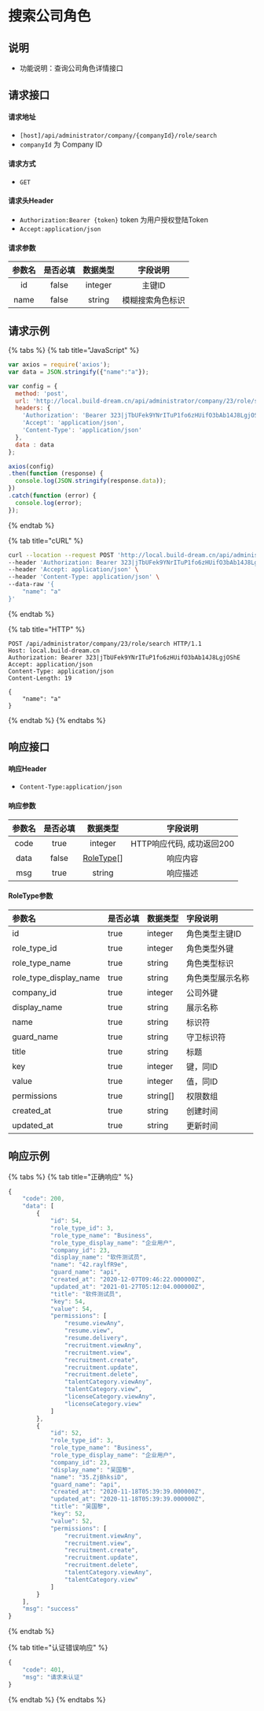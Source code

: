 # 搜索公司角色

## 说明

* 功能说明：查询公司角色详情接口

## 请求接口

#### 请求地址

* `[host]/api/administrator/company/{companyId}/role/search`
* `companyId` 为 Company ID

#### 请求方式

* `GET`

#### 请求头Header

* `Authorization:Bearer {token}` token 为用户授权登陆Token
* `Accept:application/json`

#### 请求参数

| 参数名 | 是否必填 | 数据类型 | 字段说明 |
| :---: | :---: | :---: | :---: |
| id | false | integer | 主键ID |
| name | false | string | 模糊搜索角色标识 |

## 请求示例

{% tabs %}
{% tab title="JavaScript" %}
```javascript
var axios = require('axios');
var data = JSON.stringify({"name":"a"});

var config = {
  method: 'post',
  url: 'http://local.build-dream.cn/api/administrator/company/23/role/search',
  headers: { 
    'Authorization': 'Bearer 323|jTbUFek9YNrITuP1fo6zHUifO3bAb14J8LgjOShE', 
    'Accept': 'application/json', 
    'Content-Type': 'application/json'
  },
  data : data
};

axios(config)
.then(function (response) {
  console.log(JSON.stringify(response.data));
})
.catch(function (error) {
  console.log(error);
});

```
{% endtab %}

{% tab title="cURL" %}
```bash
curl --location --request POST 'http://local.build-dream.cn/api/administrator/company/23/role/search' \
--header 'Authorization: Bearer 323|jTbUFek9YNrITuP1fo6zHUifO3bAb14J8LgjOShE' \
--header 'Accept: application/json' \
--header 'Content-Type: application/json' \
--data-raw '{
    "name": "a"
}'
```
{% endtab %}

{% tab title="HTTP" %}
```http
POST /api/administrator/company/23/role/search HTTP/1.1
Host: local.build-dream.cn
Authorization: Bearer 323|jTbUFek9YNrITuP1fo6zHUifO3bAb14J8LgjOShE
Accept: application/json
Content-Type: application/json
Content-Length: 19

{
    "name": "a"
}
```
{% endtab %}
{% endtabs %}

## 响应接口

#### 响应Header

* `Content-Type:application/json`

#### 响应参数

| 参数名 | 是否必填 | 数据类型 | 字段说明 |
| :---: | :---: | :---: | :---: |
| code | true | integer | HTTP响应代码, 成功返回200 |
| data | false | [RoleType](sou-suo-gong-si-jiao-se.md#roletype-can-shu)\[\] | 响应内容 |
| msg | true | string | 响应描述 |

#### RoleType参数

| 参数名 | 是否必填 | 数据类型 | 字段说明 |
| :--- | :--- | :--- | :--- |
| id | true | integer | 角色类型主键ID |
| role\_type\_id | true | integer | 角色类型外键 |
| role\_type\_name | true | string | 角色类型标识 |
| role\_type\_display\_name | true | string | 角色类型展示名称 |
| company\_id | true | integer | 公司外键 |
| display\_name | true | string | 展示名称 |
| name | true | string | 标识符 |
| guard\_name | true | string | 守卫标识符 |
| title | true | string | 标题 |
| key | true | integer | 键，同ID |
| value | true | integer | 值，同ID |
| permissions | true | string\[\] | 权限数组 |
| created\_at | true | string | 创建时间 |
| updated\_at | true | string | 更新时间 |

## 响应示例

{% tabs %}
{% tab title="正确响应" %}
```javascript
{
    "code": 200,
    "data": [
        {
            "id": 54,
            "role_type_id": 3,
            "role_type_name": "Business",
            "role_type_display_name": "企业用户",
            "company_id": 23,
            "display_name": "软件测试员",
            "name": "42.raylfR9e",
            "guard_name": "api",
            "created_at": "2020-12-07T09:46:22.000000Z",
            "updated_at": "2021-01-27T05:12:04.000000Z",
            "title": "软件测试员",
            "key": 54,
            "value": 54,
            "permissions": [
                "resume.viewAny",
                "resume.view",
                "resume.delivery",
                "recruitment.viewAny",
                "recruitment.view",
                "recruitment.create",
                "recruitment.update",
                "recruitment.delete",
                "talentCategory.viewAny",
                "talentCategory.view",
                "licenseCategory.viewAny",
                "licenseCategory.view"
            ]
        },
        {
            "id": 52,
            "role_type_id": 3,
            "role_type_name": "Business",
            "role_type_display_name": "企业用户",
            "company_id": 23,
            "display_name": "吴国黎",
            "name": "35.ZjBhksiD",
            "guard_name": "api",
            "created_at": "2020-11-18T05:39:39.000000Z",
            "updated_at": "2020-11-18T05:39:39.000000Z",
            "title": "吴国黎",
            "key": 52,
            "value": 52,
            "permissions": [
                "recruitment.viewAny",
                "recruitment.view",
                "recruitment.create",
                "recruitment.update",
                "recruitment.delete",
                "talentCategory.viewAny",
                "talentCategory.view"
            ]
        }
    ],
    "msg": "success"
}
```
{% endtab %}

{% tab title="认证错误响应" %}
```javascript
{
    "code": 401,
    "msg": "请求未认证"
}
```
{% endtab %}
{% endtabs %}



